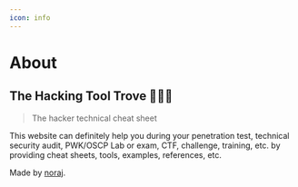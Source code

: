 ```yaml
---
icon: info
---
```

# About

## The Hacking Tool Trove 👑🌴:parrot:

> The hacker technical cheat sheet

This website can definitely help you during your penetration test,
technical security audit, PWK/OSCP Lab or exam, CTF, challenge, training, etc.
by providing cheat sheets, tools, examples, references, etc.

Made by [noraj](https://pwn.by/noraj/profiles.html).
